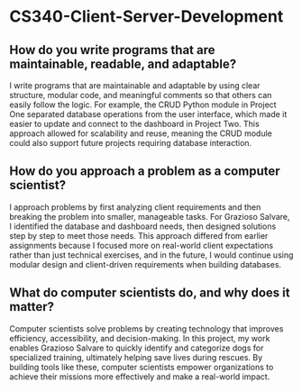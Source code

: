 # CS340-Client-Server-Development

## How do you write programs that are maintainable, readable, and adaptable?


I write programs that are maintainable and adaptable by using clear structure, modular code, and meaningful comments so that others can easily follow the logic. For example, the CRUD Python module in Project One separated database operations from the user interface, which made it easier to update and connect to the dashboard in Project Two. This approach allowed for scalability and reuse, meaning the CRUD module could also support future projects requiring database interaction.


## How do you approach a problem as a computer scientist?


I approach problems by first analyzing client requirements and then breaking the problem into smaller, manageable tasks. For Grazioso Salvare, I identified the database and dashboard needs, then designed solutions step by step to meet those needs. This approach differed from earlier assignments because I focused more on real-world client expectations rather than just technical exercises, and in the future, I would continue using modular design and client-driven requirements when building databases.


## What do computer scientists do, and why does it matter?


Computer scientists solve problems by creating technology that improves efficiency, accessibility, and decision-making. In this project, my work enables Grazioso Salvare to quickly identify and categorize dogs for specialized training, ultimately helping save lives during rescues. By building tools like these, computer scientists empower organizations to achieve their missions more effectively and make a real-world impact.

